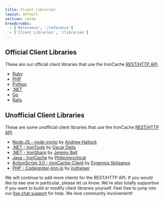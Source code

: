 ```yaml
---
title: Client Libraries
layout: default
section: cache
breadcrumbs:
  - ['Reference', '/reference']
  - ['Client Libraries', '/libraries']
---
```


## Official Client Libraries

These are our official client libraries that use the IronCache <a href="/cache/reference/api">REST/HTTP API</a>.

<div>
	<ul class="libs">
		<li><a href="https://github.com/iron-io/iron_cache_ruby" target="_blank" data-lang="ruby">Ruby</a></li>
		<li><a href="https://github.com/iron-io/iron_cache_php" target="_blank" data-lang="php">PHP</a></li>
		<li><a href="https://github.com/iron-io/iron_cache_python" target="_blank" data-lang="python">Python</a></li>
		<li><a href="https://github.com/iron-io/iron_cache_dotnet" target="_blank" data-lang="dotnet">.NET</a></li>
		<li><a href="https://github.com/iron-io/iron_go" target="_blank" data-lang="go">Go</a></li>
    <li><a href="https://github.com/iron-io/iron_cache_rails" target="_blank" data-lang="rails">Rails</a></li>
	</ul>
</div>

## Unofficial Client Libraries

These are some unofficial client libraries that use the IronCache <a href="/cache/reference/api">REST/HTTP API</a>.&nbsp;<br>
<div>
<ul>
  <li><a href="https://github.com/ahallock/node-ironio" target="_blank">Node.JS - node-ironio</a> by <a href="https://github.com/ahallock" target="_blank">Andrew Hallock</a></li>
  <li><a href="https://github.com/odeits/IronTools" target="_blank">.NET - IronTools</a> by <a href="https://github.com/odeits" target="_blank">Oscar Deits</a></li>
  <li><a href="http://grcodemonkey.github.io/iron_sharp/" target="_blank">.NET - IronSharp</a> by <a href="https://github.com/grcodemonkey" target="_blank">Jeremy Bell</a></li>
  <li><a href="https://github.com/mrcritical/ironcache" target="_blank">Java - IronCache</a> by <a href="https://github.com/mrcritical" target="_blank">Philip/mrcritical</a></li>
  <li><a href="https://github.com/skitsanos/IronCache-Client" target="_blank">ActionScript 3.0 - IronCache-Client</a> by <a href="https://github.com/skitsanos">Evgenios Skitsanos</a></li>
  <li><a href="https://github.com/jrutheiser/Codeigniter-Iron.io" target="_blank">PHP - Codeigniter-Iron.io</a> by <a href="https://github.com/jrutheiser" target="_blank">jrutheiser</a></li>
</ul>
</div>

We will continue to add more clients for the REST/HTTP API. If you would like to see one in particular, please let us know.
We're also totally supportive if you want to build or modify client libraries yourself. Feel free to jump into our
[live chat support](http://get.iron.io/chat) for help. We love community involvement!
